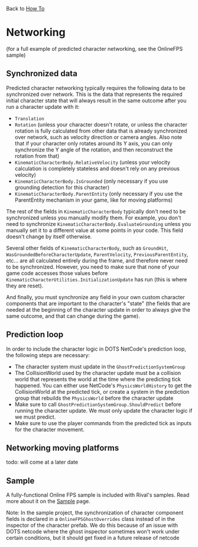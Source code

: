 Back to [How To](../how-to.md)

# Networking

(for a full example of predicted character networking, see the OnlineFPS sample)

## Synchronized data

Predicted character networking typically requires the following data to be synchronized over network. This is the data that represents the required initial character state that will always result in the same outcome after you run a character update with it:
* `Translation`
* `Rotation` (unless your character doesn't rotate, or unless the character rotation is fully calculated from other data that is already synchronized over network, such as velocity direction or camera angles. Also note that if your character only rotates around its Y axis, you can only synchronize the Y angle of the rotation, and then reconstruct the rotation from that)
* `KinematicCharacterBody.RelativeVelocity` (unless your velocity calculation is completely stateless and doesn't rely on any previous velocity)
* `KinematicCharacterBody.IsGrounded` (only necessary if you use grounding detection for this character)
* `KinematicCharacterBody.ParentEntity` (only necessary if you use the ParentEntity mechanism in your game, like for moving platforms)

The rest of the fields in `KinematicCharacterBody` typically don't need to be synchronized unless you manually modify them. For example, you don't need to synchronize `KinematicCharacterBody.EvaluateGrounding` unless you manually set it to a different value at some points in your code. This field doesn't change by itself otherwise.

Several other fields of `KinematicCharacterBody`, such as `GroundHit`, `WasGroundedBeforeCharacterUpdate`, `ParentVelocity`, `PreviousParentEntity`, etc... are all calculated entirely during the frame, and therefore never need to be synchronized. However, you need to make sure that none of your game code accesses those values before `KinematicCharacterUtilities.InitializationUpdate` has run (this is where they are reset).

And finally, you must synchronize any field in your own custom character components that are important to the character's "state" (the fields that are needed at the beginning of the character update in order to always give the same outcome, and that can change during the game).


## Prediction loop

In order to include the character logic in DOTS NetCode's prediction loop, the following steps are necessary:
* The character system must update in the `GhostPredictionSystemGroup`
* The CollisionWorld used by the character update must be a collision world that represents the world at the time where the predicting tick happened. You can either use NetCode's `PhysicsWorldHistory` to get the CollisionWorld at the predicted tick, or create a system in the prediction group that rebuilds the `PhysicsWorld` before the character update
* Make sure to call `GhostPredictionSystemGroup.ShouldPredict` before running the character update. We must only update the character logic if we must predict.
* Make sure to use the player commands from the predicted tick as inputs for the character movement.

## Networking moving platforms

todo: will come at a later date


## Sample

A fully-functional Online FPS sample is included with Rival's samples. Read more about it on the [Sample](../samples.md) page.

Note: In the sample project, the synchronization of character component fields is declared in a `OnlineFPSGhostOverrides` class instead of in the inspector of the character prefab. We do this because of an issue with DOTS netcode where the ghost inspector sometimes won't work under certain conditions, but it should get fixed in a future release of netcode